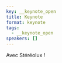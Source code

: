 ```yaml
---
key: __keynote_open
title: Keynote
format: keynote
tags:
  - __keynote_open
speakers: []
---
```

Avec Stéréolux !
